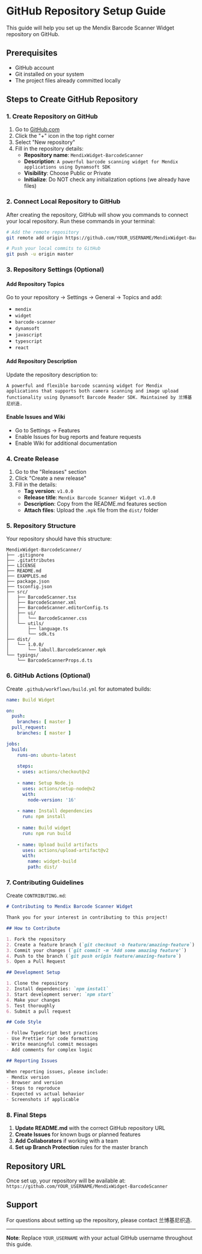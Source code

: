 # GitHub Repository Setup Guide

This guide will help you set up the Mendix Barcode Scanner Widget repository on GitHub.

## Prerequisites

- GitHub account
- Git installed on your system
- The project files already committed locally

## Steps to Create GitHub Repository

### 1. Create Repository on GitHub

1. Go to [GitHub.com](https://github.com)
2. Click the "+" icon in the top right corner
3. Select "New repository"
4. Fill in the repository details:
   - **Repository name**: `MendixWidget-BarcodeScanner`
   - **Description**: `A powerful barcode scanning widget for Mendix applications using Dynamsoft SDK`
   - **Visibility**: Choose Public or Private
   - **Initialize**: Do NOT check any initialization options (we already have files)

### 2. Connect Local Repository to GitHub

After creating the repository, GitHub will show you commands to connect your local repository. Run these commands in your terminal:

```bash
# Add the remote repository
git remote add origin https://github.com/YOUR_USERNAME/MendixWidget-BarcodeScanner.git

# Push your local commits to GitHub
git push -u origin master
```

### 3. Repository Settings (Optional)

#### Add Repository Topics
Go to your repository → Settings → General → Topics and add:
- `mendix`
- `widget`
- `barcode-scanner`
- `dynamsoft`
- `javascript`
- `typescript`
- `react`

#### Add Repository Description
Update the repository description to:
```
A powerful and flexible barcode scanning widget for Mendix applications that supports both camera scanning and image upload functionality using Dynamsoft Barcode Reader SDK. Maintained by 兰博基尼织造.
```

#### Enable Issues and Wiki
- Go to Settings → Features
- Enable Issues for bug reports and feature requests
- Enable Wiki for additional documentation

### 4. Create Release

1. Go to the "Releases" section
2. Click "Create a new release"
3. Fill in the details:
   - **Tag version**: `v1.0.0`
   - **Release title**: `Mendix Barcode Scanner Widget v1.0.0`
   - **Description**: Copy from the README.md features section
   - **Attach files**: Upload the `.mpk` file from the `dist/` folder

### 5. Repository Structure

Your repository should have this structure:
```
MendixWidget-BarcodeScanner/
├── .gitignore
├── .gitattributes
├── LICENSE
├── README.md
├── EXAMPLES.md
├── package.json
├── tsconfig.json
├── src/
│   ├── BarcodeScanner.tsx
│   ├── BarcodeScanner.xml
│   ├── BarcodeScanner.editorConfig.ts
│   ├── ui/
│   │   └── BarcodeScanner.css
│   └── utils/
│       ├── language.ts
│       └── sdk.ts
├── dist/
│   └── 1.0.0/
│       └── labull.BarcodeScanner.mpk
└── typings/
    └── BarcodeScannerProps.d.ts
```

### 6. GitHub Actions (Optional)

Create `.github/workflows/build.yml` for automated builds:

```yaml
name: Build Widget

on:
  push:
    branches: [ master ]
  pull_request:
    branches: [ master ]

jobs:
  build:
    runs-on: ubuntu-latest
    
    steps:
    - uses: actions/checkout@v2
    
    - name: Setup Node.js
      uses: actions/setup-node@v2
      with:
        node-version: '16'
        
    - name: Install dependencies
      run: npm install
      
    - name: Build widget
      run: npm run build
      
    - name: Upload build artifacts
      uses: actions/upload-artifact@v2
      with:
        name: widget-build
        path: dist/
```

### 7. Contributing Guidelines

Create `CONTRIBUTING.md`:

```markdown
# Contributing to Mendix Barcode Scanner Widget

Thank you for your interest in contributing to this project!

## How to Contribute

1. Fork the repository
2. Create a feature branch (`git checkout -b feature/amazing-feature`)
3. Commit your changes (`git commit -m 'Add some amazing feature'`)
4. Push to the branch (`git push origin feature/amazing-feature`)
5. Open a Pull Request

## Development Setup

1. Clone the repository
2. Install dependencies: `npm install`
3. Start development server: `npm start`
4. Make your changes
5. Test thoroughly
6. Submit a pull request

## Code Style

- Follow TypeScript best practices
- Use Prettier for code formatting
- Write meaningful commit messages
- Add comments for complex logic

## Reporting Issues

When reporting issues, please include:
- Mendix version
- Browser and version
- Steps to reproduce
- Expected vs actual behavior
- Screenshots if applicable
```

### 8. Final Steps

1. **Update README.md** with the correct GitHub repository URL
2. **Create Issues** for known bugs or planned features
3. **Add Collaborators** if working with a team
4. **Set up Branch Protection** rules for the master branch

## Repository URL

Once set up, your repository will be available at:
`https://github.com/YOUR_USERNAME/MendixWidget-BarcodeScanner`

## Support

For questions about setting up the repository, please contact 兰博基尼织造.

---

**Note**: Replace `YOUR_USERNAME` with your actual GitHub username throughout this guide.

